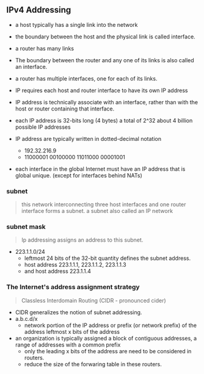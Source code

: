 ## IPv4 Addressing

- a host typically has a single link into the network
- the boundary between the host and the physical link is called interface.
- a router has many links
- The boundary between the router and any one of its links is also called an interface.
- a router has multiple interfaces, one for each of its links.
- IP requires each host and router interface to have its own IP address
- IP address is technically associate with an interface, rather than with the host or router containing that interface.

- each IP address is 32-bits long (4 bytes) a total of 2^32 about 4 billion possible IP addresses

- IP address are typically written in dotted-decimal notation
  - 192.32.216.9
  - 11000001 00100000 11011000 00001001

- each interface in the global Internet must have an IP address that is global unique. (except for interfaces behind NATs)

### subnet
> this network interconnecting three host interfaces and one router interface forms a subnet.
> a subnet also called an IP network

### subnet mask
> Ip addressing assigns an address to this subnet.
- 223.1.1.0/24
  - leftmost 24 bits of the 32-bit quantity defines the subnet address.
  - host address 223.1.1.1, 223.1.1.2, 223.1.1.3
  - and host address 223.1.1.4

### The Internet's address assignment strategy
> Classless Interdomain Routing (CIDR - pronounced cider)
- CIDR generalizes the notion of subnet addressing.
- a.b.c.d/x
  - network portion of the IP address or prefix (or network prefix) of the address
    leftmost x bits of the address
- an organization is typically assigned a block of contiguous addresses, a range of addresses with a common prefix
  - only the leading x bits of the address are need to be considered in routers.
  - reduce the size of the forwaring table in these routers.
